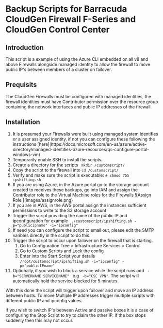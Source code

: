 

# Backup Scripts for Barracuda CloudGen Firewall F-Series and CloudGen Control Center

## Introduction
This script is a example of using the Azure CLI embedded on all v8 and above Firewalls alongside managed identity to allow the firewall to move public IP's between members of a cluster on failover. 

## Prequisits
The CloudGen Firewalls must be configured with managed identities, the firewall identities must have Contributor permission over the resource group containing the network interfaces and public IP addresses of the firewall. 


## Installation 
<ol>
    <li>It is presumed your Firewalls were built using managed system identifies or a user assigned identity, if not you can configure these following the instructions [here](https://docs.microsoft.com/en-us/azure/active-directory/managed-identities-azure-resources/qs-configure-portal-windows-vm) </li>
    <li>Temporarily enable SSH to install the scripts.
    <li>Create a directory for the scripts <code> mkdir /customscript/ </code></li>
    <li>Copy the script to the firewall into <code>cd /customscript/<filename></code></li>
    <li>Verify and make sure the script is executable: <code># chmod 755 ipshifting.sh</code></li>
    <li>If you are using Azure, in the Azure portal go to the storage account created to receives these backups, go into IAM and assign the Contributor role to the Virtual Machine roles for the Firewalls ![Assign Role ](images/assignrole.png)</li>
    <li>If you are in AWS, in the AWS portal assign the instances sufficient permissions to write to the S3 storage account 
    <li>Trigger the script providing the name of the public IP and ipconfiguration for example <code> ./customscript/ipshifting.sh -p="publicipname" -i="ipconfig" </code> </li>
    <li>If need you can configure the script to email out, please edit the SMTP varibles directly in the script to do this.</li>
    <li>Trigger the script to occur upon failover on the firewall that is starting.
        <ol>
        <li>Go to Configuration Tree > Infrastructure Services > Control</Li>
        <li>Go to Custom Scripts and Lock the config
        <li>Enter into the Start Script your details <code>/root/customscript/ipshifting.sh -i="ipconfig" -p="publicIPname"</code>
        </ol>
        </li>
    <li> Optionally, if you wish to block a service while the script runs add <code> -b="SERVERNAME SERVICENAME" </code> e.g <code> -b="CSC VPN"</code>. The script will automatically hold the service blocked for 5 minutes. 
</ol>

With this done the script will trigger upon failover and move an IP address between hosts. To move Multiple IP addresses trigger multiple scripts with different public IP and ipconfig values.

If you wish to switch IP's between Active and passive boxes it is a case of configuring the Stop Script to try to claim the other IP. If the box stops suddenly then this may not occur.